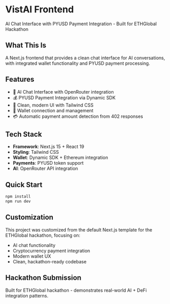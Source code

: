 # VistAI Frontend

AI Chat Interface with PYUSD Payment Integration - Built for ETHGlobal Hackathon

## What This Is

A Next.js frontend that provides a clean chat interface for AI conversations, with integrated wallet functionality and PYUSD payment processing.

## Features

- 🤖 AI Chat Interface with OpenRouter integration
- 💰 PYUSD Payment Integration via Dynamic SDK
- 🎨 Clean, modern UI with Tailwind CSS
- 🔐 Wallet connection and management
- 💳 Automatic payment amount detection from 402 responses

## Tech Stack

- **Framework**: Next.js 15 + React 19
- **Styling**: Tailwind CSS
- **Wallet**: Dynamic SDK + Ethereum integration
- **Payments**: PYUSD token support
- **AI**: OpenRouter API integration

## Quick Start

```bash
npm install
npm run dev
```

## Customization

This project was customized from the default Next.js template for the ETHGlobal hackathon, focusing on:
- AI chat functionality
- Cryptocurrency payment integration
- Modern wallet UX
- Clean, hackathon-ready codebase

## Hackathon Submission

Built for ETHGlobal hackathon - demonstrates real-world AI + DeFi integration patterns.
